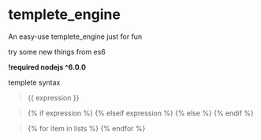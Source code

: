 # templete_engine
An easy-use templete_engine just for fun

try some new things from es6 

**!required nodejs ^6.0.0**

templete syntax
>{{ expression }}

>{% if expression %}
{% elseif expression %}
{% else %}
{% endif %}	

>{% for item in lists %}
{% endfor %}


